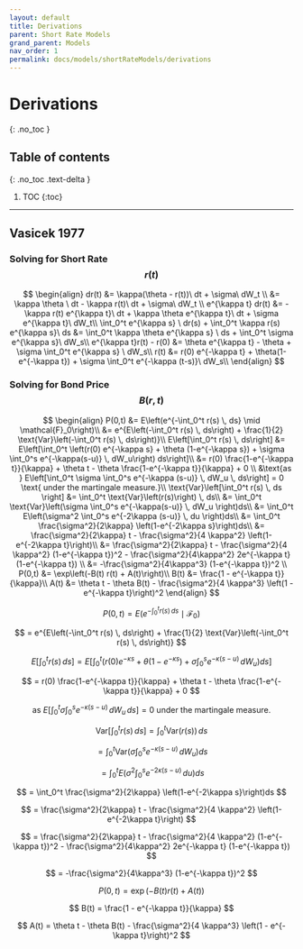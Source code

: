 ```yaml
---
layout: default
title: Derivations
parent: Short Rate Models
grand_parent: Models
nav_order: 1
permalink: docs/models/shortRateModels/derivations
---
```


# Derivations
{: .no_toc }

## Table of contents
{: .no_toc .text-delta }

1. TOC
{:toc}

---

## Vasicek 1977 

### Solving for Short Rate $$r(t)$$ 

$$
\begin{align}
dr(t) &= \kappa(\theta - r(t))\ dt + \sigma\ dW_t \\
&= \kappa \theta \ dt - \kappa r(t)\ dt + \sigma\ dW_t \\
e^{\kappa t} dr(t) &= -\kappa r(t) e^{\kappa t}\ dt + \kappa \theta e^{\kappa t}\ dt + \sigma e^{\kappa t}\ dW_t\\
\int_0^t e^{\kappa s} \ dr(s) + \int_0^t \kappa r(s) e^{\kappa s}\ ds &= \int_0^t \kappa \theta  e^{\kappa s} \ ds + \int_0^t \sigma e^{\kappa s}\ dW_s\\
e^{\kappa t}r(t) - r(0) &= \theta e^{\kappa t} - \theta + \sigma \int_0^t e^{\kappa s} \ dW_s\\
r(t) &= r(0) e^{-\kappa t} + \theta(1-e^{-\kappa t}) + \sigma \int_0^t e^{-\kappa (t-s)}\ dW_s\\
\end{align}
$$


### Solving for Bond Price $$B(r, t)$$ 

$$
\begin{align}
P(0,t) &= E\left(e^{-\int_0^t r(s) \, ds} \mid \mathcal{F}_0\right)\\
&= e^{E\left(-\int_0^t r(s) \, ds\right) + \frac{1}{2} \text{Var}\left(-\int_0^t r(s) \, ds\right)}\\
E\left[\int_0^t r(s) \, ds\right] &= E\left[\int_0^t \left(r(0) e^{-\kappa s} + \theta (1-e^{-\kappa s}) + \sigma \int_0^s e^{-\kappa(s-u)} \, dW_u\right) ds\right]\\
&= r(0) \frac{1-e^{-\kappa t}}{\kappa} + \theta t - \theta \frac{1-e^{-\kappa t}}{\kappa} + 0 \\
&\text{as } E\left[\int_0^t \sigma \int_0^s e^{-\kappa (s-u)} \, dW_u \, ds\right] = 0 \text{ under the martingale measure.}\\
\text{Var}\left[\int_0^t r(s) \, ds \right] &= \int_0^t \text{Var}\left(r(s)\right) \, ds\\
&= \int_0^t \text{Var}\left(\sigma \int_0^s e^{-\kappa(s-u)} \, dW_u \right)ds\\
&= \int_0^t E\left(\sigma^2 \int_0^s e^{-2\kappa (s-u)} \, du \right)ds\\
&= \int_0^t \frac{\sigma^2}{2\kappa} \left(1-e^{-2\kappa s}\right)ds\\
&= \frac{\sigma^2}{2\kappa} t - \frac{\sigma^2}{4 \kappa^2} \left(1-e^{-2\kappa t}\right)\\
&= \frac{\sigma^2}{2\kappa} t - \frac{\sigma^2}{4 \kappa^2} (1-e^{-\kappa t})^2 - \frac{\sigma^2}{4\kappa^2} 2e^{-\kappa t} (1-e^{-\kappa t}) \\
&= -\frac{\sigma^2}{4\kappa^3} (1-e^{-\kappa t})^2 \\
P(0,t) &= \exp\left(-B(t) r(t) + A(t)\right)\\
B(t) &= \frac{1 - e^{-\kappa t}}{\kappa}\\
A(t) &= \theta t - \theta B(t) - \frac{\sigma^2}{4 \kappa^3} \left(1 - e^{-\kappa t}\right)^2
\end{align}
$$

$$
P(0,t) = E\left(e^{-\int_0^t r(s) \, ds} \mid \mathcal{F}_0\right)
$$

$$
= e^{E\left(-\int_0^t r(s) \, ds\right) + \frac{1}{2} \text{Var}\left(-\int_0^t r(s) \, ds\right)}
$$

$$
E\left[\int_0^t r(s) \, ds\right] = E\left[\int_0^t \left(r(0) e^{-\kappa s} + \theta (1-e^{-\kappa s}) + \sigma \int_0^s e^{-\kappa(s-u)} \, dW_u\right) ds\right]
$$

$$
= r(0) \frac{1-e^{-\kappa t}}{\kappa} + \theta t - \theta \frac{1-e^{-\kappa t}}{\kappa} + 0
$$

$$
\text{as } E\left[\int_0^t \sigma \int_0^s e^{-\kappa (s-u)} \, dW_u \, ds\right] = 0 \text{ under the martingale measure.}
$$

$$
\text{Var}\left[\int_0^t r(s) \, ds \right] = \int_0^t \text{Var}\left(r(s)\right) \, ds
$$

$$
= \int_0^t \text{Var}\left(\sigma \int_0^s e^{-\kappa(s-u)} \, dW_u \right)ds
$$

$$
= \int_0^t E\left(\sigma^2 \int_0^s e^{-2\kappa (s-u)} \, du \right)ds
$$

$$
= \int_0^t \frac{\sigma^2}{2\kappa} \left(1-e^{-2\kappa s}\right)ds
$$

$$
= \frac{\sigma^2}{2\kappa} t - \frac{\sigma^2}{4 \kappa^2} \left(1-e^{-2\kappa t}\right)
$$

$$
= \frac{\sigma^2}{2\kappa} t - \frac{\sigma^2}{4 \kappa^2} (1-e^{-\kappa t})^2 - \frac{\sigma^2}{4\kappa^2} 2e^{-\kappa t} (1-e^{-\kappa t})
$$

$$
= -\frac{\sigma^2}{4\kappa^3} (1-e^{-\kappa t})^2
$$

$$
P(0,t) = \exp\left(-B(t) r(t) + A(t)\right)
$$

$$
B(t) = \frac{1 - e^{-\kappa t}}{\kappa}
$$

$$
A(t) = \theta t - \theta B(t) - \frac{\sigma^2}{4 \kappa^3} \left(1 - e^{-\kappa t}\right)^2
$$


